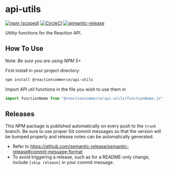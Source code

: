 # api-utils


[![npm (scoped)](https://img.shields.io/npm/v/@reactioncommerce/api-utils.svg)](https://www.npmjs.com/package/@reactioncommerce/api-utils)
[![CircleCI](https://circleci.com/gh/reactioncommerce/api-utils.svg?style=svg)](https://circleci.com/gh/reactioncommerce/api-utils)
[![semantic-release](https://img.shields.io/badge/%20%20%F0%9F%93%A6%F0%9F%9A%80-semantic--release-e10079.svg)](https://github.com/semantic-release/semantic-release)

Utility functions for the Reaction API.

## How To Use

Note: _Be sure you are using NPM 5+_

First install in your project directory:

```bash
npm install @reactioncommerce/api-utils
```

Import API util functions in the file you wish to use them in

```js
import functionName from "@reactioncommerce/api-utils/functionName.js";
```

## Releases

This NPM package is published automatically on every push to the `trunk` branch. Be sure to use proper Git commit messages so that the version will be bumped properly and release notes can be automatically generated.

- Refer to https://github.com/semantic-release/semantic-release#commit-message-format
- To avoid triggering a release, such as for a README-only change, include `[skip release]` in your commit message.
